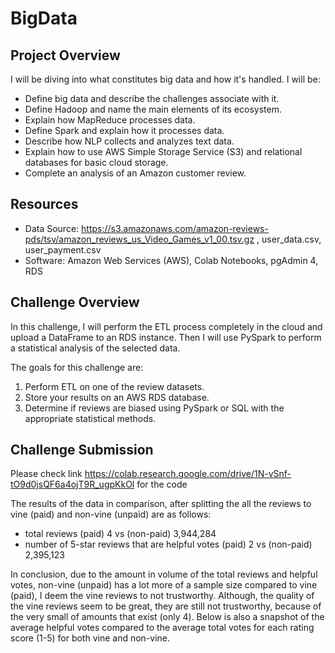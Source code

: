 # BigData

## Project Overview
I will be diving into what constitutes big data and how it's handled. I will be:
  - Define big data and describe the challenges associate with it.
  - Define Hadoop and name the main elements of its ecosystem.
  - Explain how MapReduce processes data.
  - Define Spark and explain how it processes data.
  - Describe how NLP collects and analyzes text data.
  - Explain how to use AWS Simple Storage Service (S3) and relational databases for basic cloud storage.
  - Complete an analysis of an Amazon customer review.

## Resources
- Data Source: https://s3.amazonaws.com/amazon-reviews-pds/tsv/amazon_reviews_us_Video_Games_v1_00.tsv.gz , user_data.csv, user_payment.csv
- Software: Amazon Web Services (AWS), Colab Notebooks, pgAdmin 4, RDS

## Challenge Overview
In this challenge, I will perform the ETL process completely in the cloud and upload a DataFrame to an RDS instance. Then I will use PySpark to perform a statistical analysis of the selected data.

The goals for this challenge are:
  1. Perform ETL on one of the review datasets.
  2. Store your results on an AWS RDS database.
  3. Determine if reviews are biased using PySpark or SQL with the appropriate statistical methods.


## Challenge Submission
Please check link https://colab.research.google.com/drive/1N-vSnf-tO9d0jsQF6a4ojT9R_ugpKkOl for the code

The results of the data in comparison, after splitting the all the reviews to vine (paid) and non-vine (unpaid) are as follows:
- total reviews (paid) 4 vs (non-paid) 3,944,284
- number of 5-star reviews that are helpful votes (paid) 2 vs (non-paid) 2,395,123

In conclusion, due to the amount in volume of the total reviews and helpful votes, non-vine (unpaid) has a lot more of a sample size compared to vine (paid), I deem the vine reviews to not trustworthy. Although, the quality of the vine reviews seem to be great, they are still not trustworthy, because of the very small of amounts that exist (only 4). Below is also a snapshot of the average helpful votes compared to the average total votes for each rating score (1-5) for both vine and non-vine.

![]()
